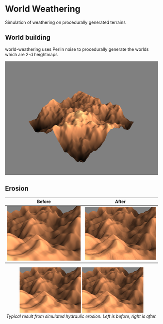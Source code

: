# World Weathering

Simulation of weathering on procedurally generated terrains

## World building

world-weathering uses Perlin noise to procedurally generate the worlds which are 2-d heightmaps

![worldpicture](ReadmeContent/pre_erosion_snapshot.png)

## Erosion

Before                       |  After
:---------------------------:|:-----------------------------:
![](ReadmeContent/before.png)|  ![](ReadmeContent/after.png)

<p align="center">
  <img src="ReadmeContent/before.png" width=40%>
  <img src="ReadmeContent/after.png" width=40%>
  <br>
  <em> Typical result from simulated hydraulic erosion. Left is before, right is after. </em>
</p>
